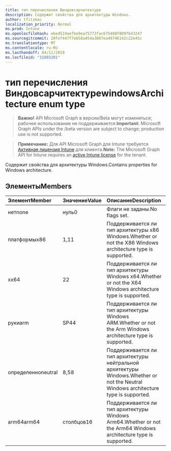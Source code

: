 ```yaml
---
title: тип перечисления Виндовсарчитектуре
description: Содержит свойства для архитектуры Windows.
author: tfitzmac
localization_priority: Normal
ms.prod: Intune
ms.openlocfilehash: ebed524aefbe9ea75773fac675408f889fb43247
ms.sourcegitcommit: 20fef447f7e658a454a3887ea49746142c22e45c
ms.translationtype: MT
ms.contentlocale: ru-RU
ms.lasthandoff: 04/11/2019
ms.locfileid: "31803201"
---
```

# <a name="windowsarchitecture-enum-type"></a><span data-ttu-id="13c8a-103">тип перечисления Виндовсарчитектуре</span><span class="sxs-lookup"><span data-stu-id="13c8a-103">windowsArchitecture enum type</span></span>

> <span data-ttu-id="13c8a-104">**Важно!** API Microsoft Graph в версии/Beta могут изменяться; рабочее использование не поддерживается.</span><span class="sxs-lookup"><span data-stu-id="13c8a-104">**Important:** Microsoft Graph APIs under the /beta version are subject to change; production use is not supported.</span></span>

> <span data-ttu-id="13c8a-105">**Примечание:** Для API Microsoft Graph для Intune требуется [Активная лицензия Intune](https://go.microsoft.com/fwlink/?linkid=839381) для клиента.</span><span class="sxs-lookup"><span data-stu-id="13c8a-105">**Note:** The Microsoft Graph API for Intune requires an [active Intune license](https://go.microsoft.com/fwlink/?linkid=839381) for the tenant.</span></span>

<span data-ttu-id="13c8a-106">Содержит свойства для архитектуры Windows.</span><span class="sxs-lookup"><span data-stu-id="13c8a-106">Contains properties for Windows architecture.</span></span>

## <a name="members"></a><span data-ttu-id="13c8a-107">Элементы</span><span class="sxs-lookup"><span data-stu-id="13c8a-107">Members</span></span>
|<span data-ttu-id="13c8a-108">Элемент</span><span class="sxs-lookup"><span data-stu-id="13c8a-108">Member</span></span>|<span data-ttu-id="13c8a-109">Значение</span><span class="sxs-lookup"><span data-stu-id="13c8a-109">Value</span></span>|<span data-ttu-id="13c8a-110">Описание</span><span class="sxs-lookup"><span data-stu-id="13c8a-110">Description</span></span>|
|:---|:---|:---|
|<span data-ttu-id="13c8a-111">нет</span><span class="sxs-lookup"><span data-stu-id="13c8a-111">none</span></span>|<span data-ttu-id="13c8a-112">нуль</span><span class="sxs-lookup"><span data-stu-id="13c8a-112">0</span></span>|<span data-ttu-id="13c8a-113">Флаги не заданы.</span><span class="sxs-lookup"><span data-stu-id="13c8a-113">No flags set.</span></span>|
|<span data-ttu-id="13c8a-114">платформы</span><span class="sxs-lookup"><span data-stu-id="13c8a-114">x86</span></span>|<span data-ttu-id="13c8a-115">1,1</span><span class="sxs-lookup"><span data-stu-id="13c8a-115">1</span></span>|<span data-ttu-id="13c8a-116">Поддерживается ли тип архитектуры x86 Windows.</span><span class="sxs-lookup"><span data-stu-id="13c8a-116">Whether or not the X86 Windows architecture type is supported.</span></span>|
|<span data-ttu-id="13c8a-117">x</span><span class="sxs-lookup"><span data-stu-id="13c8a-117">x64</span></span>|<span data-ttu-id="13c8a-118">2</span><span class="sxs-lookup"><span data-stu-id="13c8a-118">2</span></span>|<span data-ttu-id="13c8a-119">Поддерживается ли тип архитектуры Windows x64.</span><span class="sxs-lookup"><span data-stu-id="13c8a-119">Whether or not the X64 Windows architecture type is supported.</span></span>|
|<span data-ttu-id="13c8a-120">руки</span><span class="sxs-lookup"><span data-stu-id="13c8a-120">arm</span></span>|<span data-ttu-id="13c8a-121">SP4</span><span class="sxs-lookup"><span data-stu-id="13c8a-121">4</span></span>|<span data-ttu-id="13c8a-122">Поддерживается ли тип архитектуры Windows ARM.</span><span class="sxs-lookup"><span data-stu-id="13c8a-122">Whether or not the Arm Windows architecture type is supported.</span></span>|
|<span data-ttu-id="13c8a-123">определенно</span><span class="sxs-lookup"><span data-stu-id="13c8a-123">neutral</span></span>|<span data-ttu-id="13c8a-124">8,5</span><span class="sxs-lookup"><span data-stu-id="13c8a-124">8</span></span>|<span data-ttu-id="13c8a-125">Поддерживается ли тип архитектуры нейтральной архитектуры Windows.</span><span class="sxs-lookup"><span data-stu-id="13c8a-125">Whether or not the Neutral Windows architecture type is supported.</span></span>|
|<span data-ttu-id="13c8a-126">arm64</span><span class="sxs-lookup"><span data-stu-id="13c8a-126">arm64</span></span>|<span data-ttu-id="13c8a-127">столбцов</span><span class="sxs-lookup"><span data-stu-id="13c8a-127">16</span></span>|<span data-ttu-id="13c8a-128">Поддерживается ли тип архитектуры Windows Arm64.</span><span class="sxs-lookup"><span data-stu-id="13c8a-128">Whether or not the Arm64 Windows architecture type is supported.</span></span>|





